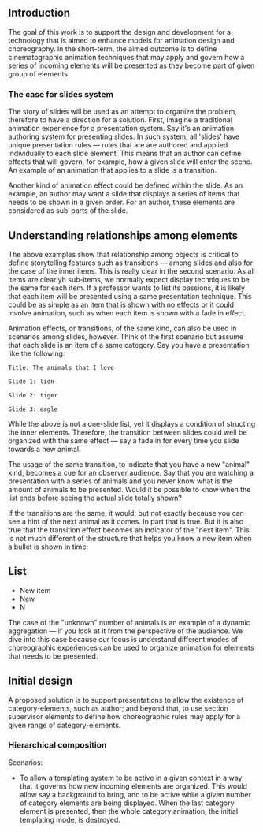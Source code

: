 ## Introduction

The goal of this work is to support the design and development for a technology that is aimed to enhance models for animation design and choreography. In the short-term, the aimed outcome is to define cinematographic animation techniques that may apply and govern how a series of incoming elements will be presented as they become part of given group of elements. 

### The case for slides system 

The story of slides will be used as an attempt to organize the problem, therefore to have a direction for a solution. First, imagine a traditional animation experience for a presentation system. Say it's an animation authoring system for presenting slides. In such system, all 'slides' have unique presentation rules — rules that are are authored and applied individually to each slide element. This means that an author can define effects that will govern, for example, how a given slide will enter the scene. An example of an animation that applies to a slide is a transition. 

Another kind of animation effect could be defined within the slide. As an example, an author may want a slide that displays a series of items that needs to be shown in a given order. For an author, these elements are considered as sub-parts of the slide. 

## Understanding relationships among elements

The above examples show that relationship among objects is critical to define storytelling features such as transitions — among slides and also for the case of the inner items. This is really clear in the second scenario. As all items are clearlyh sub-items, we normally expect display techniques to be the same for each item. If a professor wants to list its passions, it is likely that each item will be presented using a same presentation technique. This could be as simple as an item that is shown with no effects or it could involve animation, such as when each item is shown with a fade in effect. 

Animation effects, or transitions, of the same kind, can also be used in scenarios among slides, however. Think of the first scenario but assume that each slide is an item of a same category. Say you have a presentation like the following: 

```
Title: The animals that I love

Slide 1: lion

Slide 2: tiger

Slide 3: eagle
```

While the above is not a one-slide list, yet it displays a condition of structing the inner elements. Therefore, the transition between slides could well be organized with the same effect — say a fade in for every time you slide towards a new animal. 

The usage of the same transition, to indicate that you have a new "animal" kind, becomes a cue for an observer audience. Say that you are watching a presentation with a series of animals and you never know what is the amount of animals to be presented. Would it be possible to know when the list ends before seeing the actual slide totally shown? 

If the transitions are the same, it would; but not exactly because you can see a hint of the next animal as it comes. In part that is true. But it is also true that the transition effect becomes an indicator of the "next item". This is not much different of the structure that helps you know a new item when a bullet is shown in time: 

## List 

* New item 
* New
* N

The case of the "unknown" number of animals is an example of a dynamic aggregation — if you look at it from the perspective of the audience. We dive into this case because our focus is understand different modes of choreographic experiences can be used to organize animation for elements that needs to be presented. 

## Initial design 

A proposed solution is to support presentations to allow the existence of category-elements, such as author; and beyond that, to use section supervisor elements to define how choreographic rules may apply for a given range of category-elements. 


### Hierarchical composition

Scenarios: 

* To allow a templating system to be active in a given context in a way that it governs how new incoming elements are organized. This would allow say a background to bring, and to be active while a given number of category elements are being displayed. When the last category element is presented, then the whole category animation, the initial templating mode, is destroyed. 
